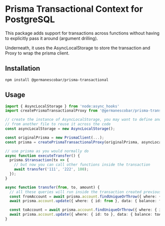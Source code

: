 # Prisma Transactional Context for PostgreSQL

This package adds support for transactions across functions without having to explicitly pass it around (argument drilling).

Underneath, it uses the AsyncLocalStorage to store the transaction and Proxy to wrap the prisma client.

## Installation

```
npm install @germanescobar/prisma-transactional
```

## Usage

```typescript
import { AsyncLocalStorage } from 'node:async_hooks'
import createPrismaTransactionalProxy from '@germanescobar/prisma-transactional'

// create the instance of AsyncLocalStorage, you may want to define and export this 
// from another file to reuse it across the code
const asyncLocalStorage = new AsyncLocalStorage();

const originalPrisma = new PrismaClient(...);
const prisma = createPrismaTransactionalProxy(originalPrisma, asyncLocalStorage);

// use prisma as you would normally do
async function executeTransfer() {
  prisma.$transaction(tx => {
    // but now you can call other functions inside the transaction
    await transfer('111', '222', 100);
  });
}

async function transfer(from, to, amount) {
  // all these queries will run inside the transaction created previously
  const fromAccount = await prisma.account.findUniqueOrThrow({ where: { id: from }});
  await prisma.account.update({ where: { id: from }, data: { balance: fromAccount.balance - amount } });

  const toAccount = await prisma.account.findUniqueOrThrow({ where: { id: to }});
  await prisma.account.update({ where: { id: to }, data: { balance: toAccount.balance + amount } });
}
```